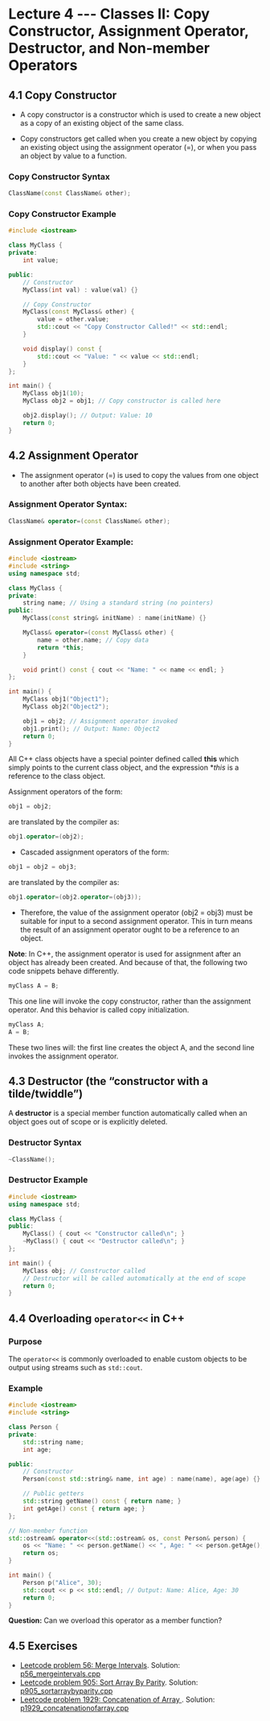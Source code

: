 <!--# Test 1 Information
– Students will be randomly assigned to a test room and seating zone – will be on Submitty Wednesday
morning.
  – If you haven’t filled out the “Left or Right Handed” gradeable by Tuesday night, we will assume you are
right handed. This is used for seating assignments.
- Test 1 will be held **Thursday, 09/21/2023 from 6-7:50pm**.  
  – No make-ups will be given except for pre-approved absence or illness, and a written excuse from the Dean
of Students or the Student Experience office or the RPI Health Center will be required.  
  – If you have a letter from Disability Services for Students and you have not already emailed it to
ds_instructors@cs.rpi.edu, please do so ASAP. Shianne Hulbert will be in contact with you about
your accommodations for the test.
- Coverage: Lectures 1-6, Labs 1-3, and Homeworks 1-2.
  – Practice problems from previous exams are available on the course website (Friday morning). Solutions
to the problems will be posted Monday morning. The best way to prepare is to completely work through
and write out your solution to each problem, before looking at the answers.
- OPTIONAL: you are allowed two physical pieces of 8.5x11” paper, that’s four “sides”. We will not collect these electronically and we will not pre-print them, you will have to bring these notes pages yourself if you want them. We will check at the start of the exam that you do not have more than two pieces of paper for your notes!
- OPTIONAL: Prepare a 2 page, black & white, 8.5x11”, portrait orientation .pdf of notes you would like to
have during the exam. This may be digitally prepared or handwritten and scanned or photographed. The file
may be no bigger than 2MB. You will upload this file to Submitty (“Test 1 Notes Upload”) before Wednesday
night @11:59pm. We will print this and attach it to your exam. Make sure you get credit for test case 2 and
that you view the details to verify your sheet looks correct. You cannot bring your own cribsheet, you must
submit one electronically.
IMPORTANT: Using third party websites to make a PDF may generate an invalid PDFs that prints weird. Your
word processor’s -> save as/export to PDF, or Google Docs -> Download -> PDF should be safe.
- Bring to the exam room:  
  – Your Rensselaer photo ID card.  
  – Pencil(s) & eraser (pens are ok, but not recommended). The exam will involve handwriting code on paper (and other short answer problem solving). Neat legible handwriting is appreciated. We will be somewhat forgiving to minor syntax errors – it will be graded by humans not computers.  
  – Computers, cell-phones, smart watches, calculators, music players, etc. are not permitted. Please do not bring your laptop, books, backpack, etc. to the exam room – leave everything in your dorm room. Unless you are coming directly from another class or sports/club meeting.
– Do not bring your own scratch paper. We will provide scratch paper. -->

# Lecture 4 ---  Classes II: Copy Constructor, Assignment Operator, Destructor, and Non-member Operators

<!--- Classes in C++;
- Non-member operators

## 4.1 C++ Classes

- Nuances to remember

  - Within class scope (within the code of a member function) member variables and member functions of
that class may be accessed without providing the name of the class object.  
  - Within a member function, when an object of the same class type has been passed as an argument, direct
access to the private member variables of that object is allowed (using the ’.’ notation).

## 4.2 Operator Overloading

- When sorting objects of a custom class, we can provide a third argument to the sort function, and this third argument is a comparison function.
- What if we do not want to provide this third argument? The answer is: define a function that creates a < operator for objects of that class! At first, this seems a bit weird, but it is extremely useful.
- Let’s start with syntax. The expressions a < b and x + y are really function calls!
Syntactically, they are equivalent to operator< (a, b) and operator+ (x, y) respectively.
- When we want to write our own operators, we write them as functions with these weird names.
- For example, if we write:

```cpp
bool operator< (const Date& a, const Date& b) {
return (a.getYear() < b.getYear() ||
(a.getYear() == b.getYear() && a.getMonth() < b.getMonth()) ||
(a.getYear() == b.getYear() && a.getMonth() == b.getMonth() && a.getDay() < b.getDay()));
}
```
then the statement

```cpp
sort(dates.begin(), dates.end());
```
will sort Date objects into chronological order.
- Really, the only weird thing about operators is their syntax.
- We will have many opportunities to write operators throughout this course. Sometimes these will be made class member functions, but more on this in a later lecture.

## 4.3 Questions

- Can you solve leetcode problem 905 with an overloaded operator &lt;, and make this overloaded operator &lt; a non-member function?
- Can you solve leetcode problem 905 with an overloaded operator &lt;, and make this overloaded operator &lt; a member function?
- Can you solve leetcode problem 905 with an overloaded operator &lt;, and make this overloaded operator &lt; a member function, plus make the definition of this member function outside of the class definition?
-->

## 4.1 Copy Constructor

- A copy constructor is a constructor which is used to create a new object as a copy of an existing object of the same class.
<!-- - Copy constructors are automatically generated by the compiler if you do not provide one explicitly. However, if your class uses dynamic memory (which will be covered in next lecture), and you want a copy constructor, then you must write your own copy constructor.-->
- Copy constructors get called when you create a new object by copying an existing object using the assignment operator (=), or when you pass an object by value to a function.

### Copy Constructor Syntax

```cpp
ClassName(const ClassName& other);
```

### Copy Constructor Example

```cpp
#include <iostream>

class MyClass {
private:
    int value;

public:
    // Constructor
    MyClass(int val) : value(val) {}

    // Copy Constructor
    MyClass(const MyClass& other) {
        value = other.value;
        std::cout << "Copy Constructor Called!" << std::endl;
    }

    void display() const {
        std::cout << "Value: " << value << std::endl;
    }
};

int main() {
    MyClass obj1(10);
    MyClass obj2 = obj1; // Copy constructor is called here

    obj2.display(); // Output: Value: 10
    return 0;
}
```

## 4.2 Assignment Operator

- The assignment operator (=) is used to copy the values from one object to another after both objects have been created.

### Assignment Operator Syntax:

```cpp
ClassName& operator=(const ClassName& other);
```

### Assignment Operator Example:

```cpp
#include <iostream>
#include <string>
using namespace std;

class MyClass {
private:
    string name; // Using a standard string (no pointers)
public:
    MyClass(const string& initName) : name(initName) {}

    MyClass& operator=(const MyClass& other) {
        name = other.name; // Copy data
        return *this;
    }

    void print() const { cout << "Name: " << name << endl; }
};

int main() {
    MyClass obj1("Object1");
    MyClass obj2("Object2");

    obj1 = obj2; // Assignment operator invoked
    obj1.print(); // Output: Name: Object2
    return 0;
}
```

All C++ class objects have a special pointer defined called **this** which simply points to the current class object, and the expression **this* is a reference to the class object.

Assignment operators of the form:
```cpp
obj1 = obj2;
```
are translated by the compiler as:
```cpp
obj1.operator=(obj2);
```
- Cascaded assignment operators of the form:
```cpp
obj1 = obj2 = obj3;
```
are translated by the compiler as:
```cpp
obj1.operator=(obj2.operator=(obj3));
```
- Therefore, the value of the assignment operator (obj2 = obj3) must be suitable for input to a second assignment operator. This in turn means the result of an assignment operator ought to be a reference to an object.

**Note**: In C++, the assignment operator is used for assignment after an object has already been created. And because of that, the following two code snippets behave differently.

```cpp
myClass A = B;
```

This one line will invoke the copy constructor, rather than the assignment operator. And this behavior is called copy initialization.

```cpp
myClass A;
A = B;
```

These two lines will: the first line creates the object A, and the second line invokes the assignment operator.

## 4.3 Destructor (the “constructor with a tilde/twiddle”)

A **destructor** is a special member function automatically called when an object goes out of scope or is explicitly deleted.
<!-- - The destructor is responsible for deleting the dynamic memory “owned” by the class.
- The syntax of the function definition is a bit weird. The ~ has been used as a bit-wise inverse or logic negation in other contexts.-->

### Destructor Syntax

```cpp
~ClassName();
```

### Destructor Example

```cpp
#include <iostream>
using namespace std;

class MyClass {
public:
    MyClass() { cout << "Constructor called\n"; }
    ~MyClass() { cout << "Destructor called\n"; }
};

int main() {
    MyClass obj; // Constructor called
    // Destructor will be called automatically at the end of scope
    return 0;
}
```

## 4.4 Overloading `operator<<` in C++

### Purpose
The `operator<<` is commonly overloaded to enable custom objects to be output using streams such as `std::cout`.

### Example
```cpp
#include <iostream>
#include <string>

class Person {
private:
    std::string name;
    int age;

public:
    // Constructor
    Person(const std::string& name, int age) : name(name), age(age) {}

    // Public getters
    std::string getName() const { return name; }
    int getAge() const { return age; }
};

// Non-member function
std::ostream& operator<<(std::ostream& os, const Person& person) {
    os << "Name: " << person.getName() << ", Age: " << person.getAge();
    return os;
}

int main() {
    Person p("Alice", 30);
    std::cout << p << std::endl; // Output: Name: Alice, Age: 30
    return 0;
}
```

**Question:** Can we overload this operator as a member function?

## 4.5 Exercises

- [Leetcode problem 56: Merge Intervals](https://leetcode.com/problems/merge-intervals/). Solution: [p56_mergeintervals.cpp](../../leetcode/p56_mergeintervals.cpp)
- [Leetcode problem 905: Sort Array By Parity](https://leetcode.com/problems/sort-array-by-parity/). Solution: [p905_sortarraybyparity.cpp](../../leetcode/p905_sortarraybyparity.cpp)
- [Leetcode problem 1929: Concatenation of Array
](https://leetcode.com/problems/concatenation-of-array/). Solution: [p1929_concatenationofarray.cpp](../../leetcode/p1929_concatenationofarray.cpp)
